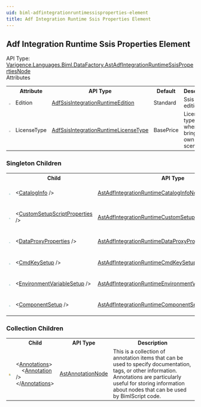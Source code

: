 ```yaml
---
uid: biml-adfintegrationruntimessisproperties-element
title: Adf Integration Runtime Ssis Properties Element
---
```

## Adf Integration Runtime Ssis Properties Element

<div class="AssemblyInfoGroup"><div class="CrossReferenceGroup"><div class="CrossReferenceHeader">API Type:</div><div class="CrossReferenceValue"><a href="../api-reference/Varigence.Languages.Biml.DataFactory.AstAdfIntegrationRuntimeSsisPropertiesNode.html">Varigence.Languages.Biml.DataFactory.AstAdfIntegrationRuntimeSsisPropertiesNode</a></div></div></div><div class="AttributeGroup"><div class="AttributeGroupHeader">Attributes</div><table id="AttributeList" class="AttributeList"><tbody><tr><th class="AttributeIconColumnHeader">&nbsp;</th><th class="AttributeNameColumnHeader">Attribute</th><th class="AttributeTypeColumnHeader">API Type</th><th class="AttributeDefaultColumnHeader">Default</th><th class="AttributeSummaryColumnHeader">Description</th></tr><tr class="ad0"><td align="center" class="AttributeIcon"><img title="" src="attribute.png"></td><td class="AttributeName">Edition</td><td class="AttributeType"><a href="../api-reference/Varigence.Languages.Biml.DataFactory.AdfSsisIntegrationRuntimeEdition.html">AdfSsisIntegrationRuntimeEdition</a></td><td class="AttributeDefault">Standard</td><td class="AttributeSummary"><div class ="SummaryItem">Ssis IR edition.</div></td></tr><tr class="ad1"><td align="center" class="AttributeIcon"><img title="" src="attribute.png"></td><td class="AttributeName">LicenseType</td><td class="AttributeType"><a href="../api-reference/Varigence.Languages.Biml.DataFactory.AdfSsisIntegrationRuntimeLicenseType.html">AdfSsisIntegrationRuntimeLicenseType</a></td><td class="AttributeDefault">BasePrice</td><td class="AttributeSummary"><div class ="SummaryItem">License type for when user brings their own license scenario.</div></td></tr></tbody></table></div><div class="ChildGroup">

### Singleton Children

<table id="ChildList" class="ChildList"><tbody><tr><th class="ChildIconColumnHeader">&nbsp;</th><th class="ChildNameColumnHeader">Child</th><th class="ChildTypeColumnHeader">API Type</th><th class="ChildSummaryColumnHeader">Description</th></tr><tr class="cd0"><td align="center" class="ChildIcon"><img title="" src="singletonChild.png"></td><td class="ChildName"><span class="punc">&lt;</span><a href=../api-reference/Varigence.Languages.Biml.DataFactory.AstAdfIntegrationRuntimeCatalogInfoNode.html">CatalogInfo</a><span class="punc"> /&gt;</span></td><td class="ChildType"><a href="../api-reference/Varigence.Languages.Biml.DataFactory.AstAdfIntegrationRuntimeCatalogInfoNode.html">AstAdfIntegrationRuntimeCatalogInfoNode</a></td><td class="ChildSummary">AstAdfIntegrationRuntimeCatalogInfoNode objects correspond directly to SSIS catalog info properties for managed integration runtimes in Azure Data Factory.</td></tr><tr class="cd1"><td align="center" class="ChildIcon"><img title="" src="singletonChild.png"></td><td class="ChildName"><span class="punc">&lt;</span><a href=../api-reference/Varigence.Languages.Biml.DataFactory.AstAdfIntegrationRuntimeCustomSetupScriptPropertiesNode.html">CustomSetupScriptProperties</a><span class="punc"> /&gt;</span></td><td class="ChildType"><a href="../api-reference/Varigence.Languages.Biml.DataFactory.AstAdfIntegrationRuntimeCustomSetupScriptPropertiesNode.html">AstAdfIntegrationRuntimeCustomSetupScriptPropertiesNode</a></td><td class="ChildSummary">AstAdfIntegrationRuntimeCustomSetupScriptPropertiesNode objects correspond directly to custom setup script properties for managed integration runtimes in Azure Data Factory.</td></tr><tr class="cd0"><td align="center" class="ChildIcon"><img title="" src="singletonChild.png"></td><td class="ChildName"><span class="punc">&lt;</span><a href=../api-reference/Varigence.Languages.Biml.DataFactory.AstAdfIntegrationRuntimeDataProxyPropertiesNode.html">DataProxyProperties</a><span class="punc"> /&gt;</span></td><td class="ChildType"><a href="../api-reference/Varigence.Languages.Biml.DataFactory.AstAdfIntegrationRuntimeDataProxyPropertiesNode.html">AstAdfIntegrationRuntimeDataProxyPropertiesNode</a></td><td class="ChildSummary">AstAdfIntegrationRuntimeDataProxyPropertiesNode objects correspond directly to data proxy properties for managed integration runtimes in Azure Data Factory.</td></tr><tr class="cd1"><td align="center" class="ChildIcon"><img title="" src="singletonChild.png"></td><td class="ChildName"><span class="punc">&lt;</span><a href=../api-reference/Varigence.Languages.Biml.DataFactory.AstAdfIntegrationRuntimeCmdKeySetupNode.html">CmdKeySetup</a><span class="punc"> /&gt;</span></td><td class="ChildType"><a href="../api-reference/Varigence.Languages.Biml.DataFactory.AstAdfIntegrationRuntimeCmdKeySetupNode.html">AstAdfIntegrationRuntimeCmdKeySetupNode</a></td><td class="ChildSummary">AstAdfIntegrationRuntimeCmdKeySetupNode objects correspond directly to Cmd Key setups for managed integration runtimes in Azure Data Factory.</td></tr><tr class="cd0"><td align="center" class="ChildIcon"><img title="" src="singletonChild.png"></td><td class="ChildName"><span class="punc">&lt;</span><a href=../api-reference/Varigence.Languages.Biml.DataFactory.AstAdfIntegrationRuntimeEnvironmentVariableSetupNode.html">EnvironmentVariableSetup</a><span class="punc"> /&gt;</span></td><td class="ChildType"><a href="../api-reference/Varigence.Languages.Biml.DataFactory.AstAdfIntegrationRuntimeEnvironmentVariableSetupNode.html">AstAdfIntegrationRuntimeEnvironmentVariableSetupNode</a></td><td class="ChildSummary">AstAdfIntegrationRuntimeEnvironmentVariableSetupNode objects correspond directly to Environment variable setups for managed integration runtimes in Azure Data Factory.</td></tr><tr class="cd1"><td align="center" class="ChildIcon"><img title="" src="singletonChild.png"></td><td class="ChildName"><span class="punc">&lt;</span><a href=../api-reference/Varigence.Languages.Biml.DataFactory.AstAdfIntegrationRuntimeComponentSetupNode.html">ComponentSetup</a><span class="punc"> /&gt;</span></td><td class="ChildType"><a href="../api-reference/Varigence.Languages.Biml.DataFactory.AstAdfIntegrationRuntimeComponentSetupNode.html">AstAdfIntegrationRuntimeComponentSetupNode</a></td><td class="ChildSummary">AstAdfIntegrationRuntimeComponentSetupNode objects correspond directly to Component Setup properties for managed integration runtimes in Azure Data Factory.</td></tr></tbody></table>
</div>
<div class="ChildGroup">

### Collection Children

<table id="ChildList" class="ChildList"><tbody><tr><th class="ChildIconColumnHeader">&nbsp;</th><th class="ChildNameColumnHeader">Child</th><th class="ChildTypeColumnHeader">API Type</th><th class="ChildSummaryColumnHeader">Description</th></tr><tr class="cd0"><td align="center" class="ChildIcon"><img title="" src="collectionChild.png"><div class="RequiredIcon" title="Required Child"></div><td class="ChildName"><span class="punc">&lt;</span><a href=Varigence.Languages.Biml.AstNode_Annotations.html">Annotations</a><span class="punc">&gt;</span><br />&nbsp;&nbsp;&nbsp;&nbsp;<span class="punc">&lt;</span><a href=Varigence.Languages.Biml.AstAnnotationNode.html">Annotation</a> <span class="punc">/&gt;</span><br /><span class="punc">&lt;/</span><a href=Varigence.Languages.Biml.AstNode_Annotations.html">Annotations</a><span class="punc">&gt;</span></td><td class="ChildType"><a href="../api-reference/Varigence.Languages.Biml.AstAnnotationNode.html">AstAnnotationNode</a></td><td class="ChildSummary"><div class ="SummaryItem">This is a collection of annotation items that can be used to specify documentation, tags, or other information.  Annotations are particularly useful for storing information about nodes that can be used by BimlScript code.</div></td></tr></tbody></table>
</div>
